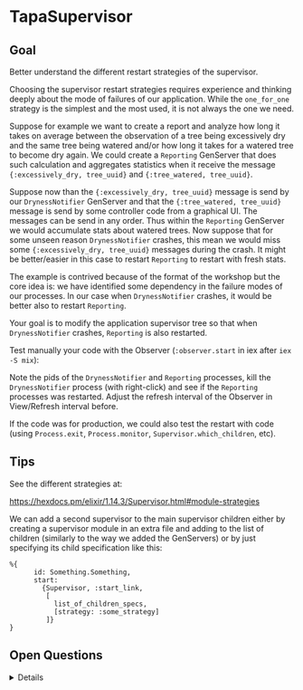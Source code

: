# TapaSupervisor

## Goal

Better understand the different restart strategies of the supervisor.

Choosing the supervisor restart strategies requires experience and thinking
deeply about the mode of failures of our application. While the `one_for_one`
strategy is the simplest and the most used, it is not always the one we need.

Suppose for example we want to create a report and analyze how long it takes on
average between the observation of a tree being excessively dry and the same
tree being watered and/or how long it takes for a watered tree to become dry again.
We could create a `Reporting` GenServer that does such calculation and aggregates
statistics when it receive the message `{:excessively_dry, tree_uuid}` and
`{:tree_watered, tree_uuid}`.

Suppose now than the `{:excessively_dry, tree_uuid}` message is send by our
`DrynessNotifier` GenServer and that the `{:tree_watered, tree_uuid}` message is
send by some controller code from a graphical UI. The messages can be send in
any order. Thus within the `Reporting` GenServer we would accumulate stats about
watered trees. Now suppose that for some unseen reason `DrynessNotifier`
crashes, this mean we would miss some `{:excessively_dry, tree_uuid}` messages
during the crash. It might be better/easier in this case to restart `Reporting`
to restart with fresh stats.

The example is contrived because of the format of the workshop but the core idea
is: we have identified some dependency in the failure modes of our processes. In
our case when `DrynessNotifier` crashes, it would be better also to restart
`Reporting`.

Your goal is to modify the application supervisor tree so that when
`DrynessNotifier` crashes, `Reporting` is also restarted.

Test manually your code with the Observer (`:observer.start` in iex after `iex
-S mix`):

Note the pids of the `DrynessNotifier` and `Reporting` processes, kill the
`DrynessNotifier` process (with right-click) and see if the `Reporting`
processes was restarted. Adjust the refresh interval of the Observer in
View/Refresh interval before.

If the code was for production, we could also test the restart with code (using
`Process.exit`, `Process.monitor`, `Supervisor.which_children`, etc).

## Tips

See the different strategies at:

https://hexdocs.pm/elixir/1.14.3/Supervisor.html#module-strategies

We can add a second supervisor to the main supervisor children either by
creating a supervisor module in an extra file and adding to the list of children
(similarly to the way we added the GenServers) or by just specifying its child
specification like this:

```
%{
      id: Something.Something,
      start:
        {Supervisor, :start_link,
         [
           list_of_children_specs,
           [strategy: :some_strategy]
         ]}
}
```

## Open Questions

<details>
What's the advantage of having supervisors and restart strategies when either the
operating system (with systemd on Linux) or the distributed environment
(kubernetes for example) can restart the application?
</details>
